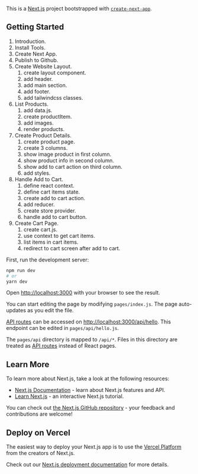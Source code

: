 This is a [Next.js](https://nextjs.org/) project bootstrapped with [`create-next-app`](https://github.com/vercel/next.js/tree/canary/packages/create-next-app).

## Getting Started

1. Introduction.
2. Install Tools.
3. Create Next App.
4. Publish to Github.
5. Create Website Layout.
    1. create layout component.
    2. add header.
    3. add main section.
    4. add footer.
    5. add tailwindcss classes.  
6. List Products.
    1. add data.js.
    2. create productItem.
    3. add images.
    4. render products.
7. Create Product Details.
    1. create product page.
    2. create 3 columns.
    3. show image product in first column.
    4. show product info in second column.
    5. show add to cart action on third column.
    6. add styles.
8. Handle Add to Cart.
    1. define react context.
    2. define cart items state.
    3. create add to cart action.
    4. add reducer.
    5. create store provider.
    6. handle add to cart button.
9. Create Cart Page.
    1. create cart.js.
    2. use context to get cart items.
    3. list items in cart items.
    4. redirect to cart screen after add to cart.




First, run the development server:

```bash
npm run dev
# or
yarn dev
```

Open [http://localhost:3000](http://localhost:3000) with your browser to see the result.

You can start editing the page by modifying `pages/index.js`. The page auto-updates as you edit the file.

[API routes](https://nextjs.org/docs/api-routes/introduction) can be accessed on [http://localhost:3000/api/hello](http://localhost:3000/api/hello). This endpoint can be edited in `pages/api/hello.js`.

The `pages/api` directory is mapped to `/api/*`. Files in this directory are treated as [API routes](https://nextjs.org/docs/api-routes/introduction) instead of React pages.

## Learn More

To learn more about Next.js, take a look at the following resources:

- [Next.js Documentation](https://nextjs.org/docs) - learn about Next.js features and API.
- [Learn Next.js](https://nextjs.org/learn) - an interactive Next.js tutorial.

You can check out [the Next.js GitHub repository](https://github.com/vercel/next.js/) - your feedback and contributions are welcome!

## Deploy on Vercel

The easiest way to deploy your Next.js app is to use the [Vercel Platform](https://vercel.com/new?utm_medium=default-template&filter=next.js&utm_source=create-next-app&utm_campaign=create-next-app-readme) from the creators of Next.js.

Check out our [Next.js deployment documentation](https://nextjs.org/docs/deployment) for more details.



